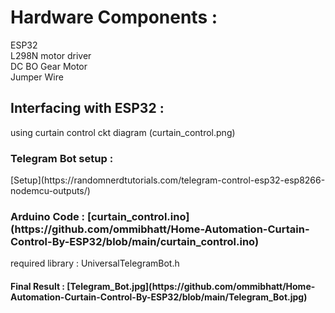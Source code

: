 <h1>Hardware Components :</h1>
<p>ESP32<br>
L298N motor driver<br>
DC BO Gear Motor<br>
Jumper Wire</p>
<h2>Interfacing with ESP32 :</h2>
<p>using curtain control ckt diagram (curtain_control.png) </p> 
<h3>Telegram Bot setup : </h3>
[Setup](https://randomnerdtutorials.com/telegram-control-esp32-esp8266-nodemcu-outputs/)
<h3>Arduino Code : [curtain_control.ino](https://github.com/ommibhatt/Home-Automation-Curtain-Control-By-ESP32/blob/main/curtain_control.ino)</h3>
<p>required library : UniversalTelegramBot.h <br>
<h4>Final Result : [Telegram_Bot.jpg](https://github.com/ommibhatt/Home-Automation-Curtain-Control-By-ESP32/blob/main/Telegram_Bot.jpg) </b></h4>
